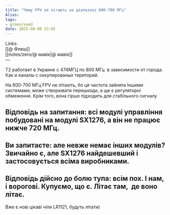 ```yaml
---
title: "Чому FPV не літають на діапазоні 600-700 МГц"
Alias: 
tags:
- green/seed
date: 2025-08-08 23:02
---
```

Links:  
[[@ Флеш]]  
[[notes/zero/@ мавік|@ мавік]]  
—

  

Т2 работает в Украине с 474МГЦ по 800 МГц  в зависимости от города. Как и каналы с оккупированых територий.

  

На 600-700 МГц FPV не літають, бо ця частота зайнята іншими системами, може створювати перешкоди, а ще є регуляторні обмеження. Крім того, вона гірше підходить для стабільного сигналу

  

## Відповідь на запитання: всі модулі управління побудовані на модулі SX1276, а він не працює нижче 720 МГц.

  

## Ви запитаєте: але невже немає інших модулів? Звичайно є, але SX1276 найдешевший і застосовується всіма виробниками. 

  

## Відповідь дійсно до болю тупа: всім пох. І нам, і ворогові. Купуємо, що є. Літає там,  де воно літає.

  

Вже є нові цікаві чіпи LR1121, будуть літати)